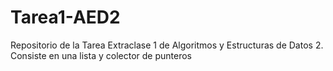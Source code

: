 # Tarea1-AED2
Repositorio de la Tarea Extraclase 1 de Algoritmos y Estructuras de Datos 2. Consiste en una lista y colector de punteros

